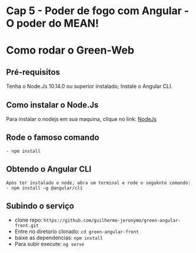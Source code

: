 # Cap 5 - Poder de fogo com Angular - O poder do MEAN!

# Como rodar o Green-Web

## Pré-requisitos

Tenha o Node.Js 10.14.0 ou superior instalado;
Instale o Angular CLI.

## Como instalar o Node.Js
 Para instalar o nodejs em sua maquina, clique no link: <a href ="https://nodejs.org/en/"> NodeJs</a>


## Rode o famoso comando
    - npm install

## Obtendo o Angular CLI
    Após ter instalado o node, abra um terminal e rode o seguknte comando:
    - npm install –g @angular/cli

## Subindo o serviço

* clone repo: `https://github.com/guilherme-jeronymo/green-angular-front.git`
* Entre no diretorio clonado: `cd green-angular-front`
* baixe as dependencias: `npm install`
* Para subir execute: `ng serve`
